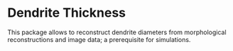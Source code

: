 # Dendrite Thickness

This package allows to reconstruct dendrite diameters from morphological reconstructions and image data; a prerequisite for simulations.